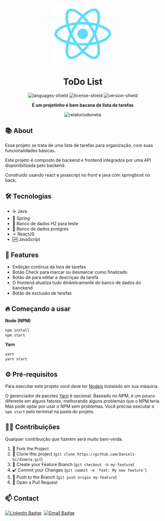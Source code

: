 <div align="center">

  <img src="./frontend/public/logo192.png" alt="logodreact" />
  <h1><strong> ToDo List </strong></h1>
  
  ![languages-shield](https://shields.io/github/languages/count/daniels-hc/project-todo-list?style=flat&color=5965E0)
  ![license-shield](https://shields.io/github/license/daniels-hc/project-todo-list?style=flat&color=5965E0)
  ![version-shield](https://img.shields.io/static/v1?label=version&message=1&color=4CD62B)

  **É um projetinho é bem bacana de lista de tarefas**
  
  <img width="700" src="./github/Screenshot_dsmeta.png" alt="relatoriodsmeta" />

</div>

<h2> 📚 About</h2>

Esse projeto se trata de uma lista de tarefas para organização, com suas funcionalidades básicas.

Este projeto é composto de backend e frontend integrados por uma API disponibilizada pelo backend.

Construido usando react e javascript no front e java com springboot no back.

<h2> 🛠 Tecnologias </h2>

- ☕ Java
- 🍃 Spring
- 💾 Banco de dados H2 para teste
- 💾 Banco de dados postgres
- ⚛️ ReactJS
- 🆙 JavaScript

<h2> 📑 Features </h2>

- Exibição continua da lista de tarefas
- Botão Check para marcar ou desmarcar como finalizado
- Botão de para editar a descriçao da tarefa
- O frontend atualiza tudo dinâmicamente do banco de dados do banckend
- Botão de exclusão de tarefas

<h2> 🔥 Começando a usar </h2>

**Node (NPM)**
```
npm install
npm start
```
**Yarn**
```
yarn
yarn start
```

<h2> ⚙ Pré-requisitos </h2>

Para executar este projeto você deve ter [Nodejs](https://nodejs.org/) instalado em sua máquina.

O gerenciador de pacotes [Yarn](https://yarnpkg.com/) é opcional. Baseado no NPM, é um pouco diferente em alguns fatores, melhorando alguns problemas que o NPM teria. 
Mas pode optar por usar o NPM sem problemas. Você precisa executar o `npm start` pelo terminal na pasta do projeto. 

<h2> 🤝🏼 Contribuições </h2>

Qualquer contribuição que fizerem será muito bem-vinda.

1. 🍴 Fork the Project
2. 👯 Clone this project (`git clone https://github.com/Daniels-hc/dsmeta.git`)
3. 🔀 Create your Feature Branch (`git checkout -b my-feature`)
4. ✔️ Commit your Changes (`git commit -m 'feat: My new feature'`)
5. 📌 Push to the Branch (`git push origin my-feature`)
6. 🔁 Open a Pull Request

<h2> 📫 Contact </h2>

 [![Linkedin Badge](https://img.shields.io/badge/LinkedIn-0077B5?style=for-the-badge&logo=linkedin&logoColor=white&link=https://www.linkedin.com/in/daniel-silva-63ab81203/)](https://www.linkedin.com/in/daniel-silva-63ab81203/)&nbsp;
 [![Gmail Badge](https://img.shields.io/badge/-daniels.dev7@gmail.com-D14836?style=for-the-badge&logo=gmail&logoColor=white&link=daniels.dev7@gmail.com)](daniels.dev7@gmail.com)
 
 
 <!--
# 📜 License
This project is under **MIT License**. Check `LICENSE` for more details.
-->
  
  
